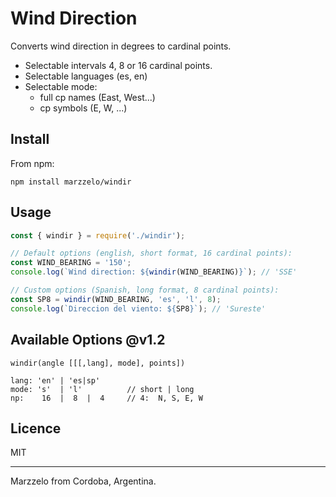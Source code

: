 # Wind Direction

Converts wind direction in degrees to cardinal points.
- Selectable intervals 4, 8 or 16 cardinal points.
- Selectable languages (es, en)
- Selectable mode:
  - full cp names (East, West...) 
  - cp symbols (E, W, ...)


## Install

From npm:

```
npm install marzzelo/windir
````


## Usage

```js
const { windir } = require('./windir');

// Default options (english, short format, 16 cardinal points):
const WIND_BEARING = '150';
console.log(`Wind direction: ${windir(WIND_BEARING)}`); // 'SSE'

// Custom options (Spanish, long format, 8 cardinal points):
const SP8 = windir(WIND_BEARING, 'es', 'l', 8);
console.log(`Direccion del viento: ${SP8}`); // 'Sureste'

```

## Available Options @v1.2
`windir(angle [[[,lang], mode], points])`
```
lang: 'en' | 'es|sp'   
mode: 's'  | 'l'          // short | long
np:    16  |  8  |  4     // 4:  N, S, E, W
```

## Licence

MIT


---
Marzzelo from Cordoba, Argentina.